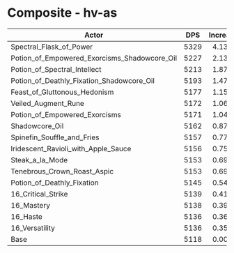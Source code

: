 # Composite - hv-as
| Actor | DPS | Increase |
|---|:---:|:---:|
|Spectral_Flask_of_Power|5329|4.13%|
|Potion_of_Empowered_Exorcisms_Shadowcore_Oil|5227|2.13%|
|Potion_of_Spectral_Intellect|5213|1.87%|
|Potion_of_Deathly_Fixation_Shadowcore_Oil|5193|1.47%|
|Feast_of_Gluttonous_Hedonism|5177|1.15%|
|Veiled_Augment_Rune|5172|1.06%|
|Potion_of_Empowered_Exorcisms|5171|1.04%|
|Shadowcore_Oil|5162|0.87%|
|Spinefin_Souffle_and_Fries|5157|0.77%|
|Iridescent_Ravioli_with_Apple_Sauce|5156|0.75%|
|Steak_a_la_Mode|5153|0.69%|
|Tenebrous_Crown_Roast_Aspic|5153|0.69%|
|Potion_of_Deathly_Fixation|5145|0.54%|
|16_Critical_Strike|5139|0.41%|
|16_Mastery|5138|0.39%|
|16_Haste|5136|0.36%|
|16_Versatility|5136|0.35%|
|Base|5118|0.00%|
